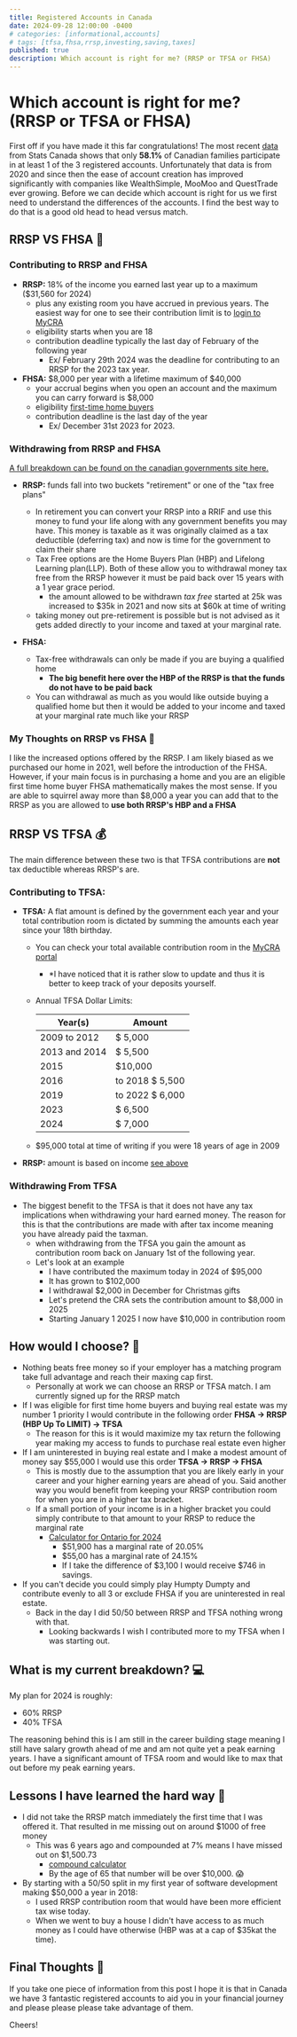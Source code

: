 ```yaml
---
title: Registered Accounts in Canada
date: 2024-09-28 12:00:00 -0400
# categories: [informational,accounts]
# tags: [tfsa,fhsa,rrsp,investing,saving,taxes]
published: true
description: Which account is right for me? (RRSP or TFSA or FHSA)
---
```


# Which account is right for me? (RRSP or TFSA or FHSA)

First off if you have made it this far congratulations! The most recent [data](https://www150.statcan.gc.ca/n1/pub/75f0002m/75f0002m2023008-eng.htm#a2) from Stats Canada shows that only **58.1%** of Canadian families participate in at least 1 of the 3 registered accounts. Unfortunately that data is from 2020 and since then the ease of account creation has improved significantly with companies like WealthSimple, MooMoo and QuestTrade ever growing. Before we can decide which account is right for us we first need to understand the differences of the accounts. I find the best way to do that is a good old head to head versus match.

## RRSP VS FHSA 🏡

### Contributing to RRSP and FHSA
* **RRSP:** 18% of the income you earned last year up to a maximum ($31,560 for 2024)
  * plus any existing room you have accrued in previous years. The easiest way for one to see their contribution limit is to [login to MyCRA](https://www.canada.ca/en/revenue-agency/services/e-services/digital-services-individuals/account-individuals)
  * eligibility starts when you are 18
  * contribution deadline typically the last day of February of the following year
    * Ex/ February 29th 2024 was the deadline for contributing to an RRSP for the 2023 tax year.
* **FHSA:** $8,000 per year with a lifetime maximum of $40,000
  * your accrual begins when you open an account and the maximum you can carry forward is $8,000
  * eligibility [first-time home buyers](https://www.canada.ca/en/revenue-agency/services/tax/individuals/topics/rrsps-related-plans/what-home-buyers-plan/definitions-home-buyer-s-plan.html#wb-auto-7)
  * contribution deadline is the last day of the year
    * Ex/ December 31st 2023 for 2023.

### Withdrawing from RRSP and FHSA
[A full breakdown can be found on the canadian governments site here.](https://www.canada.ca/en/revenue-agency/services/tax/individuals/topics/rrsps-related-plans.html)
* **RRSP:** funds fall into two buckets "retirement" or one of the "tax free plans"
  * In retirement you can convert your RRSP into a RRIF and use this money to fund your life along with any government benefits you may have. This money is taxable as it was originally claimed as a tax deductible (deferring tax) and now is time for the government to claim their share
  * Tax Free options are the Home Buyers Plan (HBP) and Lifelong Learning plan(LLP). Both of these allow you to withdrawal money tax free from the RRSP however it must be paid back over 15 years with a 1 year grace period.
    * the amount allowed to be withdrawn *tax free* started at 25k was increased to $35k in 2021 and now sits at $60k at time of writing
  * taking money out pre-retirement is possible but is not advised as it gets added directly to your income and taxed at your marginal rate.

* **FHSA:**
  * Tax-free withdrawals can only be made if you are buying a qualified home
    * **The big benefit here over the HBP of the RRSP is that the funds do not have to be paid back**
  * You can withdrawal as much as you would like outside buying a qualified home but then it would be added to your income and taxed at your marginal rate much like your RRSP

### My Thoughts on RRSP vs FHSA 💭
I like the increased options offered by the RRSP. I am likely biased as we purchased our home in 2021, well before the introduction of the FHSA. However, if your main focus is in purchasing a home and you are an eligible first time home buyer FHSA mathematically makes the most sense. If you are able to squirrel away more than $8,000 a year you can add that to the RRSP as you are allowed to **use both RRSP's HBP and a FHSA**

## RRSP VS TFSA 💰
The main difference between these two is that TFSA contributions are **not** tax deductible whereas RRSP's are.

### Contributing to TFSA:
* **TFSA:** A flat amount is defined by the government each year and your total contribution room is dictated by summing the amounts each year since your 18th birthday.
  * You can check your total available contribution room in the [MyCRA portal]((https://www.canada.ca/en/revenue-agency/services/e-services/digital-services-individuals/account-individuals.html))
    * *I have noticed that it is rather slow to update and thus it is better to keep track of your deposits yourself.
  * Annual TFSA Dollar Limits:

      | Year(s)       | Amount           |
      | ------------- | ---------------- |
      | 2009 to 2012  | $  5,000         |
      | 2013 and 2014 | $  5,500         |
      | 2015          | $10,000          |
      | 2016          | to 2018	$  5,500 |
      | 2019          | to 2022	$  6,000 |
      | 2023          | $  6,500         |
      | 2024          | $  7,000         |
  * $95,000 total at time of writing if you were 18 years of age in 2009
*  **RRSP:** amount is based on income [see above](#contributing-to-rrsp-and-fhsa)


### Withdrawing From TFSA
* The biggest benefit to the TFSA is that it does not have any tax implications when withdrawing your hard earned money. The reason for this is that the contributions are made with after tax income meaning you have already paid the taxman.
  * when withdrawing from the TFSA you gain the amount as contribution room back on January 1st of the following year.
  * Let's look at an example
    * I have contributed the maximum today in 2024 of $95,000
    * It has grown to $102,000
    * I withdrawal $2,000 in December for Christmas gifts
    * Let's pretend the CRA sets the contribution amount to $8,000 in 2025
    * Starting January 1 2025 I now have $10,000 in contribution room

## How would I choose? 🤔

* Nothing beats free money so if your employer has a matching program take full advantage and reach their maxing cap first.
  * Personally at work we can choose an RRSP or TFSA match. I am currently signed up for the RRSP match
* If I was eligible for first time home buyers and buying real estate was my number 1 priority I would contribute in the following order **FHSA -> RRSP (HBP Up To LIMIT) -> TFSA**
  * The reason for this is it would maximize my tax return the following year making my access to funds to purchase real estate even higher
* If I am uninterested in buying real estate and I make a modest amount of money say $55,000 I would use this order **TFSA -> RRSP -> FHSA**
  * This is mostly due to the assumption that you are likely early in your career and your higher earning years are ahead of you. Said another way you would benefit from keeping your RRSP contribution room for when you are in a higher tax bracket.
  * If a small portion of your income is in a higher bracket you could simply contribute to that amount to your RRSP to reduce the marginal rate
    * [Calculator for Ontario for 2024](https://www.wealthsimple.com/en-ca/tool/tax-calculator/ontario)
      * $51,900 has a marginal rate of 20.05%
      * $55,00 has a marginal rate of 24.15%
      * If I take the difference of $3,100 I would receive $746 in savings.
* If you can't decide you could simply play Humpty Dumpty and contribute evenly to all 3 or exclude FHSA if you are uninterested in real estate.
  * Back in the day I did 50/50 between RRSP and TFSA nothing wrong with that.
    * Looking backwards I wish I contributed more to my TFSA when I was starting out.


## What is my current breakdown? 💻

My plan for 2024 is roughly:
* 60% RRSP
* 40% TFSA

The reasoning behind this is I am still in the career building stage meaning I still have salary growth ahead of me and am not quite yet a peak earning years. I have a significant amount of TFSA room and would like to max that out before my peak earning years.

## Lessons I have learned the hard way 🥊

* I did not take the RRSP match immediately the first time that I was offered it. That resulted in me missing out on around $1000 of free money
  * This was 6 years ago and compounded at 7% means I have missed out on $1,500.73
    * [compound calculator](https://www.getsmarteraboutmoney.ca/calculators/compound-interest-calculator/)
    * By the age of 65 that number will be over $10,000. 😱
* By starting with a 50/50 split in my first year of software development making $50,000 a year in 2018:
  * I used RRSP contribution room that would have been more efficient tax wise today.
  * When we went to buy a house I didn't have access to as much money as I could have otherwise (HBP was at a cap of $35kat the time).

## Final Thoughts 💭

If you take one piece of information from this post I hope it is that in Canada we have 3 fantastic registered accounts to aid you in your financial journey and please please please take advantage of them.

Cheers!